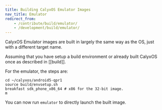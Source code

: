 ```yaml
---
title: Building CalyxOS Emulator Images
nav_title: Emulator
redirect_from:
    - /contribute/build/emulator/
    - /development/build/emulator/
---
```


CalyxOS Emulator images are built in largely the same way as the OS, just with a different target name.

Assuming that you have setup a build environment or already built CalyxOS once as described in [[build]].

For the emulator, the steps are:

```shell
cd ~/calyxos/android5-qpr1
source build/envsetup.sh
breakfast sdk_phone_x86_64 # x86 for the 32-bit image.
m
```

You can now run `emulator` to directly launch the built image.

